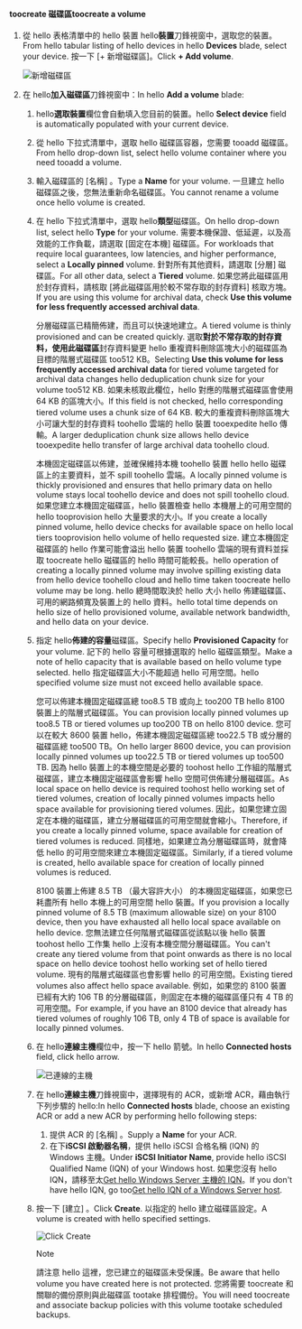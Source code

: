 <!--author=alkohli last changed: 07/19/2017-->

#### <a name="toocreate-a-volume"></a><span data-ttu-id="75e59-101">toocreate 磁碟區</span><span class="sxs-lookup"><span data-stu-id="75e59-101">toocreate a volume</span></span>
1. <span data-ttu-id="75e59-102">從 hello 表格清單中的 hello 裝置 hello**裝置**刀鋒視窗中，選取您的裝置。</span><span class="sxs-lookup"><span data-stu-id="75e59-102">From hello tabular listing of hello devices in hello **Devices** blade, select your device.</span></span> <span data-ttu-id="75e59-103">按一下 [+ 新增磁碟區]。</span><span class="sxs-lookup"><span data-stu-id="75e59-103">Click **+ Add volume**.</span></span>

    ![新增磁碟區](./media/storsimple-8000-create-volume-u2/step5createvol1.png)

2. <span data-ttu-id="75e59-105">在 hello**加入磁碟區**刀鋒視窗中：</span><span class="sxs-lookup"><span data-stu-id="75e59-105">In hello **Add a volume** blade:</span></span>
   
   1. <span data-ttu-id="75e59-106">hello**選取裝置**欄位會自動填入您目前的裝置。</span><span class="sxs-lookup"><span data-stu-id="75e59-106">hello **Select device** field is automatically populated with your current device.</span></span>

   2. <span data-ttu-id="75e59-107">從 hello 下拉式清單中，選取 hello 磁碟區容器，您需要 tooadd 磁碟區。</span><span class="sxs-lookup"><span data-stu-id="75e59-107">From hello drop-down list, select hello volume container where you need tooadd a volume.</span></span> 

   3.  <span data-ttu-id="75e59-108">輸入磁碟區的 [名稱]  。</span><span class="sxs-lookup"><span data-stu-id="75e59-108">Type a **Name** for your volume.</span></span> <span data-ttu-id="75e59-109">一旦建立 hello 磁碟區之後，您無法重新命名磁碟區。</span><span class="sxs-lookup"><span data-stu-id="75e59-109">You cannot rename a volume once hello volume is created.</span></span>

   4. <span data-ttu-id="75e59-110">在 hello 下拉式清單中，選取 hello**類型**磁碟區。</span><span class="sxs-lookup"><span data-stu-id="75e59-110">On hello drop-down list, select hello **Type** for your volume.</span></span> <span data-ttu-id="75e59-111">需要本機保證、低延遲，以及高效能的工作負載，請選取 [固定在本機]  磁碟區。</span><span class="sxs-lookup"><span data-stu-id="75e59-111">For workloads that require local guarantees, low latencies, and higher performance, select a **Locally pinned** volume.</span></span> <span data-ttu-id="75e59-112">針對所有其他資料，請選取 [分層]  磁碟區。</span><span class="sxs-lookup"><span data-stu-id="75e59-112">For all other data, select a **Tiered** volume.</span></span> <span data-ttu-id="75e59-113">如果您將此磁碟區用於封存資料，請核取 [將此磁碟區用於較不常存取的封存資料] 核取方塊。</span><span class="sxs-lookup"><span data-stu-id="75e59-113">If you are using this volume for archival data, check **Use this volume for less frequently accessed archival data**.</span></span>
      
       <span data-ttu-id="75e59-114">分層磁碟區已精簡佈建，而且可以快速地建立。</span><span class="sxs-lookup"><span data-stu-id="75e59-114">A tiered volume is thinly provisioned and can be created quickly.</span></span> <span data-ttu-id="75e59-115">選取**對於不常存取的封存資料，使用此磁碟區**封存資料變更 hello 重複資料刪除區塊大小的磁碟區為目標的階層式磁碟區 too512 KB。</span><span class="sxs-lookup"><span data-stu-id="75e59-115">Selecting **Use this volume for less frequently accessed archival data** for tiered volume targeted for archival data changes hello deduplication chunk size for your volume too512 KB.</span></span> <span data-ttu-id="75e59-116">如果未核取此欄位，hello 對應的階層式磁碟區會使用 64 KB 的區塊大小。</span><span class="sxs-lookup"><span data-stu-id="75e59-116">If this field is not checked, hello corresponding tiered volume uses a chunk size of 64 KB.</span></span> <span data-ttu-id="75e59-117">較大的重複資料刪除區塊大小可讓大型的封存資料 toohello 雲端的 hello 裝置 tooexpedite hello 傳輸。</span><span class="sxs-lookup"><span data-stu-id="75e59-117">A larger deduplication chunk size allows hello device tooexpedite hello transfer of large archival data toohello cloud.</span></span>
       
       <span data-ttu-id="75e59-118">本機固定磁碟區以佈建，並確保維持本機 toohello 裝置 hello hello 磁碟區上的主要資料，並不 spill toohello 雲端。</span><span class="sxs-lookup"><span data-stu-id="75e59-118">A locally pinned volume is thickly provisioned and ensures that hello primary data on hello volume stays local toohello device and does not spill toohello cloud.</span></span>  <span data-ttu-id="75e59-119">如果您建立本機固定磁碟區，hello 裝置檢查 hello 本機層上的可用空間的 hello tooprovision hello 大量要求的大小。</span><span class="sxs-lookup"><span data-stu-id="75e59-119">If you create a locally pinned volume, hello device checks for available space on hello local tiers tooprovision hello volume of hello requested size.</span></span> <span data-ttu-id="75e59-120">建立本機固定磁碟區的 hello 作業可能會溢出 hello 裝置 toohello 雲端的現有資料並採取 toocreate hello 磁碟區的 hello 時間可能較長。</span><span class="sxs-lookup"><span data-stu-id="75e59-120">hello operation of creating a locally pinned volume may involve spilling existing data from hello device toohello cloud and hello time taken toocreate hello volume may be long.</span></span> <span data-ttu-id="75e59-121">hello 總時間取決於 hello 大小 hello 佈建磁碟區、 可用的網路頻寬及裝置上的 hello 資料。</span><span class="sxs-lookup"><span data-stu-id="75e59-121">hello total time depends on hello size of hello provisioned volume, available network bandwidth, and hello data on your device.</span></span>

   5. <span data-ttu-id="75e59-122">指定 hello**佈建的容量**磁碟區。</span><span class="sxs-lookup"><span data-stu-id="75e59-122">Specify hello **Provisioned Capacity** for your volume.</span></span> <span data-ttu-id="75e59-123">記下的 hello 容量可根據選取的 hello 磁碟區類型。</span><span class="sxs-lookup"><span data-stu-id="75e59-123">Make a note of hello capacity that is available based on hello volume type selected.</span></span> <span data-ttu-id="75e59-124">hello 指定磁碟區大小不能超過 hello 可用空間。</span><span class="sxs-lookup"><span data-stu-id="75e59-124">hello specified volume size must not exceed hello available space.</span></span>
      
       <span data-ttu-id="75e59-125">您可以佈建本機固定磁碟區總 too8.5 TB 或向上 too200 TB hello 8100 裝置上的階層式磁碟區。</span><span class="sxs-lookup"><span data-stu-id="75e59-125">You can provision locally pinned volumes up too8.5 TB or tiered volumes up too200 TB on hello 8100 device.</span></span> <span data-ttu-id="75e59-126">您可以在較大 8600 裝置 hello，佈建本機固定磁碟區總 too22.5 TB 或分層的磁碟區總 too500 TB。</span><span class="sxs-lookup"><span data-stu-id="75e59-126">On hello larger 8600 device, you can provision locally pinned volumes up too22.5 TB or tiered volumes up too500 TB.</span></span> <span data-ttu-id="75e59-127">因為 hello 裝置上的本機空間是必要的 toohost hello 工作組的階層式磁碟區，建立本機固定磁碟區會影響 hello 空間可供佈建分層磁碟區。</span><span class="sxs-lookup"><span data-stu-id="75e59-127">As local space on hello device is required toohost hello working set of tiered volumes, creation of locally pinned volumes impacts hello space available for provisioning tiered volumes.</span></span> <span data-ttu-id="75e59-128">因此，如果您建立固定在本機的磁碟區，建立分層磁碟區的可用空間就會縮小。</span><span class="sxs-lookup"><span data-stu-id="75e59-128">Therefore, if you create a locally pinned volume, space available for creation of tiered volumes is reduced.</span></span> <span data-ttu-id="75e59-129">同樣地，如果建立為分層磁碟區時，就會降低 hello 的可用空間來建立本機固定磁碟區。</span><span class="sxs-lookup"><span data-stu-id="75e59-129">Similarly, if a tiered volume is created, hello available space for creation of locally pinned volumes is reduced.</span></span>
      
       <span data-ttu-id="75e59-130">8100 裝置上佈建 8.5 TB （最大容許大小） 的本機固定磁碟區，如果您已耗盡所有 hello 本機上的可用空間 hello 裝置。</span><span class="sxs-lookup"><span data-stu-id="75e59-130">If you provision a locally pinned volume of 8.5 TB (maximum allowable size) on your 8100 device, then you have exhausted all hello local space available on hello device.</span></span> <span data-ttu-id="75e59-131">您無法建立任何階層式磁碟區從該點以後 hello 裝置 toohost hello 工作集 hello 上沒有本機空間分層磁碟區。</span><span class="sxs-lookup"><span data-stu-id="75e59-131">You can't create any tiered volume from that point onwards as there is no local space on hello device toohost hello working set of hello tiered volume.</span></span> <span data-ttu-id="75e59-132">現有的階層式磁碟區也會影響 hello 的可用空間。</span><span class="sxs-lookup"><span data-stu-id="75e59-132">Existing tiered volumes also affect hello space available.</span></span> <span data-ttu-id="75e59-133">例如，如果您的 8100 裝置已經有大約 106 TB 的分層磁碟區，則固定在本機的磁碟區僅只有 4 TB 的可用空間。</span><span class="sxs-lookup"><span data-stu-id="75e59-133">For example, if you have an 8100 device that already has tiered volumes of roughly 106 TB, only 4 TB of space is available for locally pinned volumes.</span></span>

    6. <span data-ttu-id="75e59-134">在 hello**連線主機**欄位中，按一下 hello 箭號。</span><span class="sxs-lookup"><span data-stu-id="75e59-134">In hello **Connected hosts** field, click hello arrow.</span></span> 

        ![已連線的主機](./media/storsimple-8000-create-volume-u2/step5createvol2.png)

    7. <span data-ttu-id="75e59-136">在 hello**連線主機**刀鋒視窗中，選擇現有的 ACR，或新增 ACR，藉由執行下列步驟的 hello:</span><span class="sxs-lookup"><span data-stu-id="75e59-136">In hello **Connected hosts** blade, choose an existing ACR or add a new ACR by performing hello following steps:</span></span>

       1. <span data-ttu-id="75e59-137">提供 ACR 的 [名稱]  。</span><span class="sxs-lookup"><span data-stu-id="75e59-137">Supply a **Name** for your ACR.</span></span>
       2. <span data-ttu-id="75e59-138">在下**iSCSI 啟動器名稱**，提供 hello iSCSI 合格名稱 (IQN) 的 Windows 主機。</span><span class="sxs-lookup"><span data-stu-id="75e59-138">Under **iSCSI Initiator Name**, provide hello iSCSI Qualified Name (IQN) of your Windows host.</span></span> <span data-ttu-id="75e59-139">如果您沒有 hello IQN，請移至太[Get hello Windows Server 主機的 IQN](#get-the-iqn-of-a-windows-server-host)。</span><span class="sxs-lookup"><span data-stu-id="75e59-139">If you don't have hello IQN, go too[Get hello IQN of a Windows Server host](#get-the-iqn-of-a-windows-server-host).</span></span>

    9. <span data-ttu-id="75e59-140">按一下 [建立] 。</span><span class="sxs-lookup"><span data-stu-id="75e59-140">Click **Create**.</span></span> <span data-ttu-id="75e59-141">以指定的 hello 建立磁碟區設定。</span><span class="sxs-lookup"><span data-stu-id="75e59-141">A volume is created with hello specified settings.</span></span>

        ![Click Create](./media/storsimple-8000-create-volume-u2/step5createvol3.png)

        > [!NOTE]
        > <span data-ttu-id="75e59-143">請注意 hello 這裡，您已建立的磁碟區未受保護。</span><span class="sxs-lookup"><span data-stu-id="75e59-143">Be aware that hello volume you have created here is not protected.</span></span> <span data-ttu-id="75e59-144">您將需要 toocreate 和關聯的備份原則與此磁碟區 tootake 排程備份。</span><span class="sxs-lookup"><span data-stu-id="75e59-144">You will need toocreate and associate backup policies with this volume tootake scheduled backups.</span></span> 

